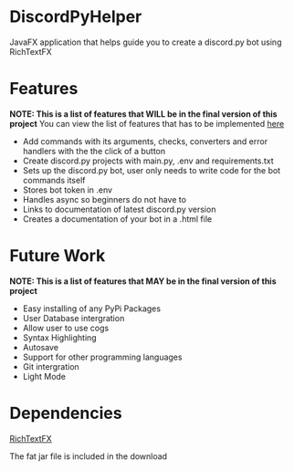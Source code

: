 # DiscordPyHelper
JavaFX application that helps guide you to create a discord.py bot using RichTextFX

# Features
**NOTE: This is a list of features that WILL be in the final version of this project**
You can view the list of features that has to be implemented [here](https://docs.google.com/document/d/12xyBHl05LGnrW4Mv9zJXzVPCAvCeiFaGnzZ-LBUmhbY/edit?usp=sharing)
* Add commands with its arguments, checks, converters and error handlers with the the click of a button
* Create discord.py projects with main.py, .env and requirements.txt
* Sets up the discord.py bot, user only needs to write code for the bot commands itself
* Stores bot token in .env
* Handles async so beginners do not have to
* Links to documentation of latest discord.py version
* Creates a documentation of your bot in a .html file


# Future Work
**NOTE: This is a list of features that MAY be in the final version of this project**
* Easy installing of any PyPi Packages
* User Database intergration
* Allow user to use cogs
* Syntax Highlighting
* Autosave
* Support for other programming languages
* Git intergration
* Light Mode

# Dependencies
[RichTextFX](https://github.com/FXMisc/RichTextFX#download)

The fat jar file is included in the download
